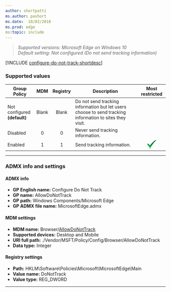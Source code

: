```yaml
---
author: shortpatti
ms.author: pashort
ms.date:  10/02/2018
ms.prod: edge
ms:topic: include
---
```


<!-- ## Configure Do Not Track -->
>*Supported versions: Microsoft Edge on Windows 10*<br>
>*Default setting:  Not configured (Do not send tracking information)*

[!INCLUDE [configure-do-not-track-shortdesc](../shortdesc/configure-do-not-track-shortdesc.md)]

### Supported values

|Group Policy  |MDM |Registry |Description |Most restricted |
|---|:---:|:---:|---|:---:|
|Not configured<br>**(default)** |Blank |Blank |Do not send tracking information but let users choose to send tracking information to sites they visit. | |
|Disabled |0 |0 |Never send tracking information. | |
|Enabled |1 |1 |Send tracking information. |![Most restricted value](../images/check-gn.png) |
---

### ADMX info and settings
#### ADMX info
- **GP English name:** Configure Do Not Track
- **GP name:** AllowDoNotTrack
- **GP path:** Windows Components/Microsoft Edge
- **GP ADMX file name:** MicrosoftEdge.admx

#### MDM settings
- **MDM name:** Browser/[AllowDoNotTrack](https://docs.microsoft.com/en-us/windows/client-management/mdm/policy-csp-browser#browser-allowdonottrack)
- **Supported devices:** Desktop and Mobile
- **URI full path:** ./Vendor/MSFT/Policy/Config/Browser/AllowDoNotTrack 
- **Data type:** Integer

#### Registry settings
- **Path:** HKLM\\Software\\Policies\\Microsoft\\MicrosoftEdge\\Main
- **Value name:** DoNotTrack
- **Value type:** REG_DWORD

<hr>